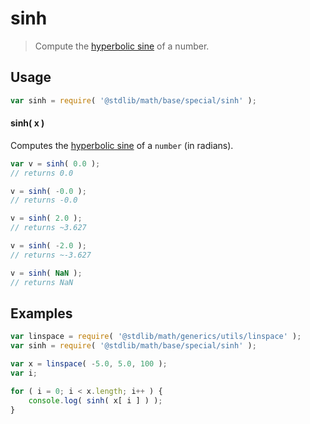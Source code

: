 # sinh

> Compute the [hyperbolic sine][hyperbolic-sine] of a number.


<section class="usage">

## Usage

``` javascript
var sinh = require( '@stdlib/math/base/special/sinh' );
```

#### sinh( x )

Computes the [hyperbolic sine][hyperbolic-sine] of a `number` (in radians).

``` javascript
var v = sinh( 0.0 );
// returns 0.0

v = sinh( -0.0 );
// returns -0.0

v = sinh( 2.0 );
// returns ~3.627

v = sinh( -2.0 );
// returns ~-3.627

v = sinh( NaN );
// returns NaN
```

</section>

<!-- /.usage -->


<section class="examples">

## Examples

``` javascript
var linspace = require( '@stdlib/math/generics/utils/linspace' );
var sinh = require( '@stdlib/math/base/special/sinh' );

var x = linspace( -5.0, 5.0, 100 );
var i;

for ( i = 0; i < x.length; i++ ) {
    console.log( sinh( x[ i ] ) );
}
```

</section>

<!-- /.examples -->


<section class="links">

[hyperbolic-sine]: http://mathworld.wolfram.com/HyperbolicSine.html

</section>

<!-- /.links -->
